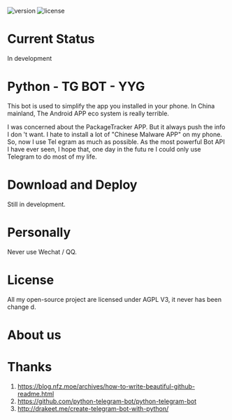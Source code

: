 ![version](https://img.shields.io/badge/version-0.0.1-blue.svg)
![license](https://img.shields.io/github/license/kmahyyg/life-tg-bot.svg)

# Current Status

In development

# Python - TG BOT - YYG

This bot is used to simplify the app you installed in your phone.
In China mainland, The Android APP eco system is really terrible.

I was concerned about the PackageTracker APP. But it always push the info I don
't want.
I hate to install a lot of "Chinese Malware APP" on my phone. So, now I use Tel
egram as much as possible.
As the most powerful Bot API I have ever seen, I hope that, one day in the futu
re I could only use Telegram to do most of my life.

# Download and Deploy

Still in development.

# Personally

Never use Wechat / QQ.

# License

All my open-source project are licensed under AGPL V3, it never has been change
d.

# About us

# Thanks

1. https://blog.nfz.moe/archives/how-to-write-beautiful-github-readme.html
2. https://github.com/python-telegram-bot/python-telegram-bot
3. http://drakeet.me/create-telegram-bot-with-python/
